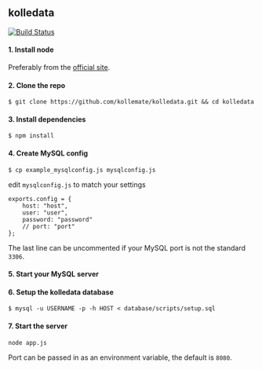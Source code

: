 ## kolledata

[![Build Status](https://travis-ci.org/kollemate/kolledata.svg?branch=master)](https://travis-ci.org/kollemate/kolledata)

#### 1. Install node

Preferably from the [official site](http://nodejs.org/download/).

#### 2. Clone the repo

```
$ git clone https://github.com/kollemate/kolledata.git && cd kolledata
```

#### 3. Install dependencies

```
$ npm install
```

#### 4. Create MySQL config

```
$ cp example_mysqlconfig.js mysqlconfig.js
```

edit ```mysqlconfig.js``` to match your settings

```
exports.config = {
	host: "host",
	user: "user",
	password: "password"
	// port: "port"
};
```

The last line can be uncommented if your MySQL port is not the standard `3306`.

#### 5. Start your MySQL server

#### 6. Setup the kolledata database

```
$ mysql -u USERNAME -p -h HOST < database/scripts/setup.sql
```

#### 7. Start the server

```
node app.js
```

Port can be passed in as an environment variable, the default is ```8080```.
